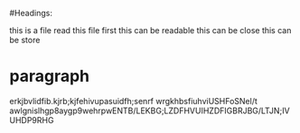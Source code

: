 #Headings:

this is a file read this file first
this can be readable
this can be close 
this can be store

# paragraph 
erkjbvlidfib.kjrb;kjfehivupasuidfh;senrf wrgkhbsfiuhviUSHFoSNel/t awlgnislhgp8aygp9wehrpwENTB/LEKBG;LZDFHVUIHZDFIGBRJBG/LTJN;IVUHDP9RHG
